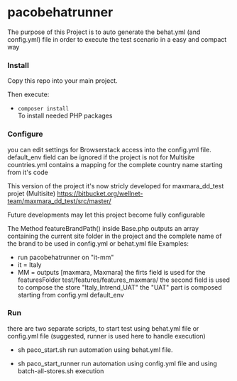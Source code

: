 # pacobehatrunner

The purpose of this Project is to auto generate the behat.yml (and config.yml) file in order to execute the test scenario
in a easy and compact way

### Install
Copy this repo into your main project.

Then execute:

  - `composer install`  
  To install needed PHP packages
  
### Configure
you can edit settings for Browserstack access into the config.yml file.
default_env field can be ignored if the project is not for Multisite
countries.yml contains a mapping for the complete country name starting from it's code

This version of the project it's now stricly developed for maxmara_dd_test projet (Multisite)
https://bitbucket.org/wellnet-team/maxmara_dd_test/src/master/

Future developments may let this project become fully configurable

The Method featureBrandPath() inside Base.php outputs an array containing the current site folder in the project and 
the complete name of the brand to be used in config.yml or behat.yml file
Examples:

- run pacobehatrunner on "it-mm"
- it = Italy
- MM = outputs [maxmara, Maxmara]
    the firts field is used for the featuresFolder test/features/features_maxmara/
    the second field is used to compose the store "Italy_Intrend_UAT"
    the "UAT" part is composed starting from config.yml default_env
    
### Run
there are two separate scripts, to start test using behat.yml file or config.yml file (suggested, runner is used here
to handle execution)

- sh paco_start.sh
    run automation using behat.yml file. 

- sh paco_start_runner 
    run automation using config.yml file and using batch-all-stores.sh execution

